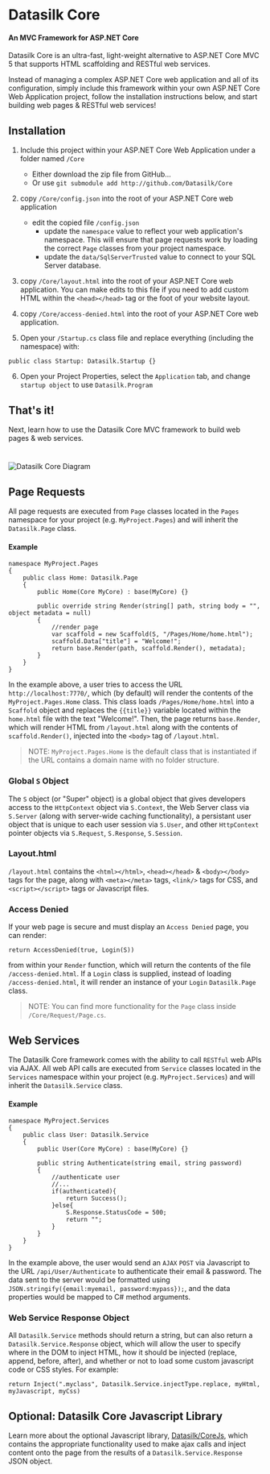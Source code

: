 # Datasilk Core 
#### An MVC Framework for ASP.NET Core
Datasilk Core is an ultra-fast, light-weight alternative to ASP.NET Core MVC 5 that supports HTML scaffolding and RESTful web services.

Instead of managing a complex ASP.NET Core web application and all of its configuration, simply include this framework within your own ASP.NET Core Web Application project, follow the installation instructions below, and start building web pages & RESTful web services!

## Installation

1. Include this project within your ASP.NET Core Web Application under a folder named `/Core`
    * Either download the zip file from GitHub...
    * Or use `git submodule add http://github.com/Datasilk/Core`

2. copy `/Core/config.json` into the root of your ASP.NET Core web application
	* edit the copied file `/config.json` 
      * update the `namespace` value to reflect your web application's namespace. This will ensure that page requests work by loading the correct `Page` classes from your project namespace.
      * update the `data/SqlServerTrusted` value to connect to your SQL Server database.

3. copy `/Core/layout.html` into the root of your ASP.NET Core web application. You can make edits to this file if you need to add custom HTML within the `<head></head>` tag or the foot of your website layout.

4. copy `/Core/access-denied.html` into the root of your ASP.NET Core web application.

4. Open your `/Startup.cs` class file and replace everything (including the namespace) with: 

```
public class Startup: Datasilk.Startup {}
```

6. Open your Project Properties, select the `Application` tab, and change `startup object` to use `Datasilk.Program`

## That's it! 
Next, learn how to use the Datasilk Core MVC framework to build web pages & web services.

# 

![Datasilk Core Diagram](https://www.markentingh.com/projects/datasilk-core/Datasilk+Core.jpg)

## Page Requests

All page requests are executed from `Page` classes located in the `Pages` namespace for your project (e.g. `MyProject.Pages`) and will inherit the `Datasilk.Page` class.

#### Example

```
namespace MyProject.Pages
{
    public class Home: Datasilk.Page
    {
        public Home(Core MyCore) : base(MyCore) {}

        public override string Render(string[] path, string body = "", object metadata = null)
		{
			//render page
			var scaffold = new Scaffold(S, "/Pages/Home/home.html");
			scaffold.Data["title"] = "Welcome!";
			return base.Render(path, scaffold.Render(), metadata);		
		}
	}
}
```

In the example above, a user tries to access the URL `http://localhost:7770/`, which (by default) will render the contents of the `MyProject.Pages.Home` class. This class loads `/Pages/Home/home.html` into a `Scaffold` object and replaces the `{{title}}` variable located within the `home.html` file with the text "Welcome!". Then, the page returns `base.Render`, which will render HTML from `/layout.html` along with the contents of `scaffold.Render()`, injected into the `<body>` tag of `/layout.html`. 

> NOTE: `MyProject.Pages.Home` is the default class that is instantiated if the URL contains a domain name with no folder structure.

### Global `S` Object

The `S` object (or "Super" object) is a global object that gives developers access to the `HttpContext` object via `S.Context`, the Web Server class  via `S.Server` (along with server-wide caching functionality), a persistant user object that is unique to each user session via `S.User`, and other `HttpContext` pointer objects via `S.Request`, `S.Response`, `S.Session`.
 
### Layout.html
`/layout.html` contains the `<html></html>`, `<head></head>` & `<body></body>` tags for the page, along with `<meta></meta>` tags, `<link/>` tags for CSS, and `<script></script>` tags or Javascript files.

### Access Denied
If your web page is secure and must display an `Access Denied` page, you can render: 

```return AccessDenied(true, Login(S))```

 from within your `Render` function, which will return the contents of the file `/access-denied.html`. If a `Login` class is supplied, instead of loading `/access-denied.html`, it will render an instance of your `Login` `Datasilk.Page` class.

> NOTE: You can find more functionality for the `Page` class inside `/Core/Request/Page.cs`.

## Web Services
The Datasilk Core framework comes with the ability to call `RESTful` web APIs via AJAX. All web API calls are executed from `Service` classes located in the `Services` namespace within your project (e.g. `MyProject.Services`) and will inherit the `Datasilk.Service` class.

#### Example

```
namespace MyProject.Services
{
    public class User: Datasilk.Service
    {
        public User(Core MyCore) : base(MyCore) {}

        public string Authenticate(string email, string password)
		{
			//authenticate user
			//...
			if(authenticated){
				return Success();
			}else{
				S.Response.StatusCode = 500;
				return "";
			}
		}
	}
}
```

In the example above, the user would send an `AJAX` `POST` via Javascript to the URL `/api/User/Authenticate` to authenticate their email & password. The data sent to the server would be formatted using `JSON.stringify({email:myemail, password:mypass});`, and the data properties would be mapped to C# method arguments.

### Web Service Response Object
All `Datasilk.Service` methods should return a string, but can also return a `Datasilk.Service.Response` object, which will allow the user to specify where in the DOM to inject HTML, how it should be injected (replace, append, before, after), and whether or not to load some custom javascript code or CSS styles. For example:

```
return Inject(".myclass", Datasilk.Service.injectType.replace, myHtml, myJavascript, myCss)
```

## Optional: Datasilk Core Javascript Library
Learn more about the optional Javascript library, [Datasilk/CoreJs](https://github.com/Datasilk/CoreJs), which contains the appropriate functionality used to make ajax calls and inject content onto the page from the results of a `Datasilk.Service.Response` JSON object.